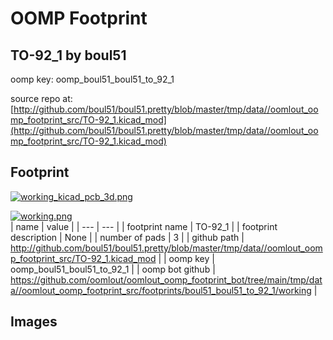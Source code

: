 # OOMP Footprint  
## TO-92_1  by boul51  
  
oomp key: oomp_boul51_boul51_to_92_1  
  
source repo at: [http://github.com/boul51/boul51.pretty/blob/master/tmp/data//oomlout_oomp_footprint_src/TO-92_1.kicad_mod](http://github.com/boul51/boul51.pretty/blob/master/tmp/data//oomlout_oomp_footprint_src/TO-92_1.kicad_mod)  
## Footprint  
  
[![working_kicad_pcb_3d.png](working_kicad_pcb_3d_600.png)](working_kicad_pcb_3d.png)  
  
[![working.png](working_600.png)](working.png)  
| name | value | 
| --- | --- | 
| footprint name | TO-92_1 | 
| footprint description | None | 
| number of pads | 3 | 
| github path | http://github.com/boul51/boul51.pretty/blob/master/tmp/data//oomlout_oomp_footprint_src/TO-92_1.kicad_mod | 
| oomp key | oomp_boul51_boul51_to_92_1 | 
| oomp bot github | https://github.com/oomlout/oomlout_oomp_footprint_bot/tree/main/tmp/data//oomlout_oomp_footprint_src/footprints/boul51_boul51_to_92_1/working | 
## Images  
